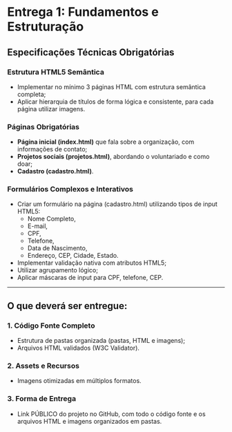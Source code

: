 # Entrega 1: Fundamentos e Estruturação
## Especificações Técnicas Obrigatórias
### Estrutura HTML5 Semântica
* Implementar no mínimo 3 páginas HTML com estrutura semântica completa;
* Aplicar hierarquia de títulos de forma lógica e consistente, para cada página utilizar imagens.
### Páginas Obrigatórias
* **Página inicial (index.html)** que fala sobre a organização, com informações de contato;
* **Projetos sociais (projetos.html)**, abordando o voluntariado e como doar;
* **Cadastro (cadastro.html)**.
### Formulários Complexos e Interativos
* Criar um formulário na página (cadastro.html) utilizando tipos de input HTML5:
    * Nome Completo,
    * E-mail,
    * CPF,
    * Telefone,
    * Data de Nascimento,
    * Endereço, CEP, Cidade, Estado.
* Implementar validação nativa com atributos HTML5;
* Utilizar agrupamento lógico;
* Aplicar máscaras de input para CPF, telefone, CEP.
---
## O que deverá ser entregue:
### 1. Código Fonte Completo
* Estrutura de pastas organizada (pastas, HTML e imagens);
* Arquivos HTML validados (W3C Validator).
### 2. Assets e Recursos
* Imagens otimizadas em múltiplos formatos.
### 3. Forma de Entrega
* Link PÚBLICO do projeto no GitHub, com todo o código fonte e os arquivos HTML e imagens organizados em pastas.